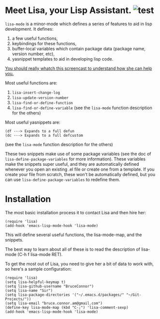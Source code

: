 Meet Lisa, your Lisp Assistant. ![test](https://checkout.google.com/buttons/support.gif?merchant_id=081240517764473&w=130&h=50&style=trans&variant=text)
====

`lisa-mode` is a minor-mode which defines a series of features to
aid in lisp development. It defines:
  1. a few useful functions,
  2. keybindings for these functions,
  3. buffer-local variables which contain package data (package name,
     version number, etc),
  4. yasnippet templates to aid in developing lisp code.
  
[You should really whatch this screencast to understand how she can
help you.]()

Most useful functions are: 
  1. `lisa-insert-change-log`
  2. `lisa-update-version-number`
  3. `lisa-find-or-define-function`
  4. `lisa-find-or-define-variable`
(see the `lisa-mode` function description for the others)

Most useful yasnippets are:

    (df ---> Expands to a full defun
    (dc ---> Expands to a full defcustom
(see the `lisa-mode` function description for the others)

These two snippets make use of some package variables (see the doc
of `lisa-define-package-variables` for more information). These
variables make the snippets super useful, and they are
automatically defined whenever you open an existing .el file or
create one from a template. If you create your file from scratch,
these won't be automatically defined, but you can use
`lisa-define-package-variables` to redefine them.

Installation
==============

The most basic installation process it to contact Lisa and then hire her:

    (require 'lisa)
    (add-hook 'emacs-lisp-mode-hook 'lisa-mode)

This will define several useful functions, the lisa-mode-map, and
the snippets.

The best way to learn about all of these is to read the description
of lisa-mode (C-h f lisa-mode RET).

To get the most out of Lisa, you need to give her a bit of data to
work with, so here's a sample configuration:

    (require 'lisa)
    (setq lisa-helpful-keymap t)
    (setq lisa-github-username "BruceConnor")
    (setq lisa-name "Sir")
    (setq lisa-package-directories '("~/.emacs.d/packages/" "~/Git-Projects/"))
    (setq lisa-email "bruce.connor.am@gmail.com")
    (define-key lisa-mode-map (kbd "C-;") 'lisa-comment-sexp)
    (add-hook 'emacs-lisp-mode-hook 'lisa-mode)


